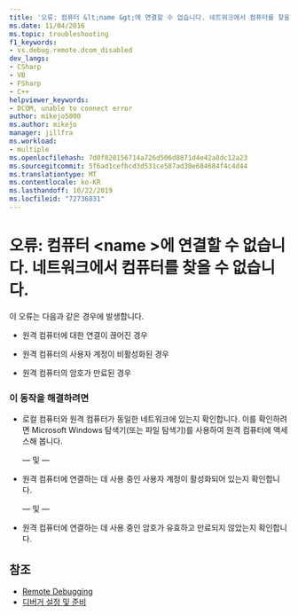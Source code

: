 ```yaml
---
title: '오류: 컴퓨터 &lt;name &gt;에 연결할 수 없습니다. 네트워크에서 컴퓨터를 찾을 수 없습니다. | Microsoft 문서'
ms.date: 11/04/2016
ms.topic: troubleshooting
f1_keywords:
- vs.debug.remote.dcom_disabled
dev_langs:
- CSharp
- VB
- FSharp
- C++
helpviewer_keywords:
- DCOM, unable to connect error
author: mikejo5000
ms.author: mikejo
manager: jillfra
ms.workload:
- multiple
ms.openlocfilehash: 7d0f820156714a726d506d8871d4e42a8dc12a23
ms.sourcegitcommit: 5f6ad1cefbcd3d531ce587ad30e684684f4c4d44
ms.translationtype: MT
ms.contentlocale: ko-KR
ms.lasthandoff: 10/22/2019
ms.locfileid: "72736831"
---
```

# <a name="error-unable-to-connect-to-the-machine-ltnamegt-the-machine-cannot-be-found-on-the-network"></a>오류: 컴퓨터 &lt;name &gt;에 연결할 수 없습니다. 네트워크에서 컴퓨터를 찾을 수 없습니다.
이 오류는 다음과 같은 경우에 발생합니다.

- 원격 컴퓨터에 대한 연결이 끊어진 경우

- 원격 컴퓨터의 사용자 계정이 비활성화된 경우

- 원격 컴퓨터의 암호가 만료된 경우

### <a name="to-resolve-this-behavior"></a>이 동작을 해결하려면

- 로컬 컴퓨터와 원격 컴퓨터가 동일한 네트워크에 있는지 확인합니다. 이를 확인하려면 Microsoft Windows 탐색기(또는 파일 탐색기)를 사용하여 원격 컴퓨터에 액세스해 봅니다.

     — 및 —

- 원격 컴퓨터에 연결하는 데 사용 중인 사용자 계정이 활성화되어 있는지 확인합니다.

     — 및 —

- 원격 컴퓨터에 연결하는 데 사용 중인 암호가 유효하고 만료되지 않았는지 확인합니다.

## <a name="see-also"></a>참조
- [Remote Debugging](../debugger/remote-debugging.md)
- [디버거 설정 및 준비](../debugger/debugger-settings-and-preparation.md)